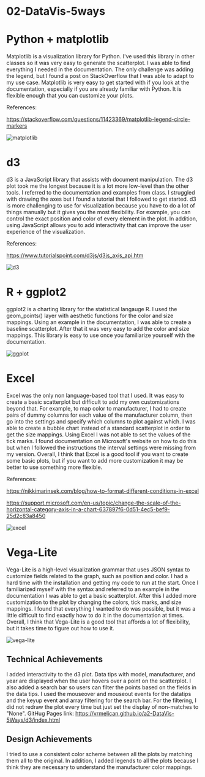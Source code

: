 # 02-DataVis-5ways

# Python + matplotlib

Matplotlib is a visualization library for Python. I've used this library in other classes so it was very easy to generate the scatterplot. I was able to find everything I needed in the documentation. The only challenge was adding the legend, but I found a post on StackOverflow that I was able to adapt to my use case. Matplotlib is very easy to get started with if you look at the documentation, especially if you are already familiar with Python. It is flexible enough that you can customize your plots.

References:

https://stackoverflow.com/questions/11423369/matplotlib-legend-circle-markers

![matplotlib](img/matplotlib.PNG)

# d3

d3 is a JavaScript library that assists with document manipulation. The d3 plot took me the longest because it is a lot more low-level than the other tools. I referred to the documentation and examples from class. I struggled with drawing the axes but I found a tutorial that I followed to get started. d3 is more challenging to use for visualization because you have to do a lot of things manually but it gives you the most flexibility. For example, you can control the exact position and color of every element in the plot. In addition, using JavaScript allows you to add interactivity that can improve the user experience of the visualization.

References:

https://www.tutorialspoint.com/d3js/d3js_axis_api.htm

![d3](img/d3.PNG)

# R + ggplot2

ggplot2 is a charting library for the statistical langauge R. I used the geom_points() layer with aesthetic functions for the color and size mappings. Using an example in the documentation, I was able to create a baseline scatterplot. After that it was very easy to add the color and size mappings. This library is easy to use once you familiarize yourself with the documentation. 

![ggplot](img/r-ggplot.PNG)

# Excel

Excel was the only non language-based tool that I used. It was easy to create a basic scatterplot but difficult to add my own customizations beyond that. For example, to map color to manufacturer, I had to create pairs of dummy columns for each value of the manufacturer column, then go into the settings and specify which columns to plot against which. I was able to create a bubble chart instead of a standard scatterplot in order to get the size mappings. Using Excel I was not able to set the values of the tick marks. I found documentation on Microsoft's website on how to do this but when I followed the instructions the interval settings were missing from my version. Overall, I think that Excel is a good tool if you want to create some basic plots, but if you want to add more customization it may be better to use something more flexible.

References:

https://nikkimarinsek.com/blog/how-to-format-different-conditions-in-excel

https://support.microsoft.com/en-us/topic/change-the-scale-of-the-horizontal-category-axis-in-a-chart-637897f6-0d51-4ec5-bef9-25d2c83a8450

![excel](img/excel.PNG)

# Vega-Lite

Vega-Lite is a high-level visualization grammar that uses JSON syntax to customize fields related to the graph, such as position and color. I had a hard time with the installation and getting my code to run at the start. Once I familiarized myself with the syntax and referred to an example in the documentation I was able to get a basic scatterplot. After this I added more customization to the plot by changing the colors, tick marks, and size mappings. I found that everything I wanted to do was possible, but it was a little difficult to find exactly how to do it in the documentation at times. Overall, I think that Vega-Lite is a good tool that affords a lot of flexibility, but it takes time to figure out how to use it. 

![vega-lite](img/vega-lite.PNG)

## Technical Achievements
I added interactivity to the d3 plot. Data tips with model, manufacturer, and year are displayed when the user hovers over a point on the scatterplot. I also added a search bar so users can filter the points based on the fields in the data tips. I used the mouseover and mouseout events for the datatips and the keyup event and array filtering for the search bar. For the filtering, I did not redraw the plot every time but just set the display of non-matches to "None". GitHug Pages link: https://vrmelican.github.io/a2-DataVis-5Ways/d3/index.html

## Design Achievements
I tried to use a consistent color scheme between all the plots by matching them all to the original. In addition, I added legends to all the plots because I think they are necessary to understand the manufacturer color mappings.
